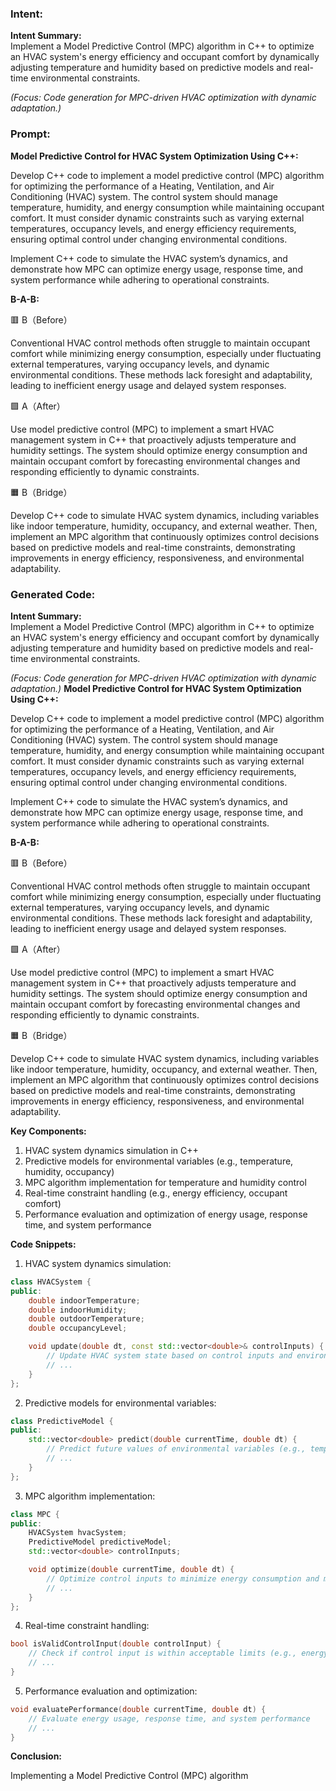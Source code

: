 ### Intent:
**Intent Summary:**  
Implement a Model Predictive Control (MPC) algorithm in C++ to optimize an HVAC system's energy efficiency and occupant comfort by dynamically adjusting temperature and humidity based on predictive models and real-time environmental constraints.  

*(Focus: Code generation for MPC-driven HVAC optimization with dynamic adaptation.)*

### Prompt:
**Model Predictive Control for HVAC System Optimization Using C++:**

Develop C++ code to implement a model predictive control (MPC) algorithm for optimizing the performance of a Heating, Ventilation, and Air Conditioning (HVAC) system. The control system should manage temperature, humidity, and energy consumption while maintaining occupant comfort. It must consider dynamic constraints such as varying external temperatures, occupancy levels, and energy efficiency requirements, ensuring optimal control under changing environmental conditions.

Implement C++ code to simulate the HVAC system’s dynamics, and demonstrate how MPC can optimize energy usage, response time, and system performance while adhering to operational constraints.

**B-A-B:**

🟥 B（Before）

Conventional HVAC control methods often struggle to maintain occupant comfort while minimizing energy consumption, especially under fluctuating external temperatures, varying occupancy levels, and dynamic environmental conditions. These methods lack foresight and adaptability, leading to inefficient energy usage and delayed system responses.

🟩 A（After）

Use model predictive control (MPC) to implement a smart HVAC management system in C++ that proactively adjusts temperature and humidity settings. The system should optimize energy consumption and maintain occupant comfort by forecasting environmental changes and responding efficiently to dynamic constraints.

🟧 B（Bridge）

Develop C++ code to simulate HVAC system dynamics, including variables like indoor temperature, humidity, occupancy, and external weather. Then, implement an MPC algorithm that continuously optimizes control decisions based on predictive models and real-time constraints, demonstrating improvements in energy efficiency, responsiveness, and environmental adaptability.

### Generated Code:
**Intent Summary:**  
Implement a Model Predictive Control (MPC) algorithm in C++ to optimize an HVAC system's energy efficiency and occupant comfort by dynamically adjusting temperature and humidity based on predictive models and real-time environmental constraints.  

*(Focus: Code generation for MPC-driven HVAC optimization with dynamic adaptation.)*
**Model Predictive Control for HVAC System Optimization Using C++:**

Develop C++ code to implement a model predictive control (MPC) algorithm for optimizing the performance of a Heating, Ventilation, and Air Conditioning (HVAC) system. The control system should manage temperature, humidity, and energy consumption while maintaining occupant comfort. It must consider dynamic constraints such as varying external temperatures, occupancy levels, and energy efficiency requirements, ensuring optimal control under changing environmental conditions.

Implement C++ code to simulate the HVAC system’s dynamics, and demonstrate how MPC can optimize energy usage, response time, and system performance while adhering to operational constraints.

**B-A-B:**

🟥 B（Before）

Conventional HVAC control methods often struggle to maintain occupant comfort while minimizing energy consumption, especially under fluctuating external temperatures, varying occupancy levels, and dynamic environmental conditions. These methods lack foresight and adaptability, leading to inefficient energy usage and delayed system responses.

🟩 A（After）

Use model predictive control (MPC) to implement a smart HVAC management system in C++ that proactively adjusts temperature and humidity settings. The system should optimize energy consumption and maintain occupant comfort by forecasting environmental changes and responding efficiently to dynamic constraints.

🟧 B（Bridge）

Develop C++ code to simulate HVAC system dynamics, including variables like indoor temperature, humidity, occupancy, and external weather. Then, implement an MPC algorithm that continuously optimizes control decisions based on predictive models and real-time constraints, demonstrating improvements in energy efficiency, responsiveness, and environmental adaptability.

**Key Components:**

1. HVAC system dynamics simulation in C++
2. Predictive models for environmental variables (e.g., temperature, humidity, occupancy)
3. MPC algorithm implementation for temperature and humidity control
4. Real-time constraint handling (e.g., energy efficiency, occupant comfort)
5. Performance evaluation and optimization of energy usage, response time, and system performance

**Code Snippets:**

1. HVAC system dynamics simulation:

```cpp
class HVACSystem {
public:
    double indoorTemperature;
    double indoorHumidity;
    double outdoorTemperature;
    double occupancyLevel;

    void update(double dt, const std::vector<double>& controlInputs) {
        // Update HVAC system state based on control inputs and environmental factors
        // ...
    }
};
```

2. Predictive models for environmental variables:

```cpp
class PredictiveModel {
public:
    std::vector<double> predict(double currentTime, double dt) {
        // Predict future values of environmental variables (e.g., temperature, humidity, occupancy)
        // ...
    }
};
```

3. MPC algorithm implementation:

```cpp
class MPC {
public:
    HVACSystem hvacSystem;
    PredictiveModel predictiveModel;
    std::vector<double> controlInputs;

    void optimize(double currentTime, double dt) {
        // Optimize control inputs to minimize energy consumption and maintain occupant comfort
        // ...
    }
};
```

4. Real-time constraint handling:

```cpp
bool isValidControlInput(double controlInput) {
    // Check if control input is within acceptable limits (e.g., energy efficiency, occupant comfort)
    // ...
}
```

5. Performance evaluation and optimization:

```cpp
void evaluatePerformance(double currentTime, double dt) {
    // Evaluate energy usage, response time, and system performance
    // ...
}
```

**Conclusion:**

Implementing a Model Predictive Control (MPC) algorithm
